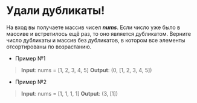 # Удали дубликаты!

На вход вы получаете массив чисел ***nums***. Если число уже было в массиве и встретилось ещё раз, то оно является дубликатом.
Верните число дубликаты и массив без дубликатов, в котором все элементы отсортированы по возрастанию.


* Пример №1
> **Input**: nums = [1, 2, 3, 4, 5]
> **Output**: (0, [1, 2, 3, 4, 5])

* Пример №2
> **Input**: nums = [1, 1, 1, 1]
> **Output**: (3, [1])